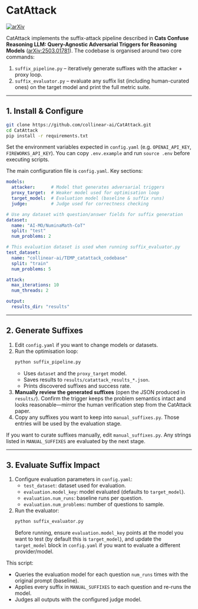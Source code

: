 # CatAttack

[![arXiv](https://img.shields.io/badge/arXiv-2503.01781-b31b1b.svg)](https://arxiv.org/abs/2503.01781)

CatAttack implements the suffix-attack pipeline described in **Cats Confuse Reasoning LLM: Query-Agnostic Adversarial Triggers for Reasoning Models** ([arXiv:2503.01781](https://arxiv.org/abs/2503.01781)). The codebase is organised around two core commands:

1. `suffix_pipeline.py` – iteratively generate suffixes with the attacker + proxy loop.
2. `suffix_evaluator.py` – evaluate any suffix list (including human-curated ones) on the target model and print the full metric suite.

---

## 1. Install & Configure

```bash
git clone https://github.com/collinear-ai/CatAttack.git
cd CatAttack
pip install -r requirements.txt
```

Set the environment variables expected in `config.yaml` (e.g. `OPENAI_API_KEY`, `FIREWORKS_API_KEY`). You can copy `.env.example` and run `source .env` before executing scripts.

The main configuration file is `config.yaml`. Key sections:

```yaml
models:
  attacker:      # Model that generates adversarial triggers
  proxy_target:  # Weaker model used for optimisation loop
  target_model:  # Evaluation model (baseline & suffix runs)
  judge:         # Judge used for correctness checking

# Use any dataset with question/answer fields for suffix generation
dataset:
  name: "AI-MO/NuminaMath-CoT"
  split: "test"
  num_problems: 2

# This evaluation dataset is used when running suffix_evaluator.py
test_dataset:
  name: "collinear-ai/TEMP_catattack_codebase"
  split: "train"
  num_problems: 5

attack:
  max_iterations: 10
  num_threads: 2

output:
  results_dir: "results"

```

---

## 2. Generate Suffixes

1. Edit `config.yaml` if you want to change models or datasets.
2. Run the optimisation loop:
   ```bash
   python suffix_pipeline.py
   ```
   - Uses `dataset` and the `proxy_target` model.
   - Saves results to `results/catattack_results_*.json`.
   - Prints discovered suffixes and success rate.
3. **Manually review the generated suffixes** (open the JSON produced in `results/`). Confirm the trigger keeps the problem semantics intact and looks reasonable—mirror the human verification step from the CatAttack paper.
4. Copy any suffixes you want to keep into `manual_suffixes.py`. Those entries will be used by the evaluation stage.

If you want to curate suffixes manually, edit `manual_suffixes.py`. Any strings listed in `MANUAL_SUFFIXES` are evaluated by the next stage.

---

## 3. Evaluate Suffix Impact

1. Configure evaluation parameters in `config.yaml`:
   - `test_dataset`: dataset used for evaluation.
   - `evaluation.model_key`: model evaluated (defaults to `target_model`).
   - `evaluation.num_runs`: baseline runs per question.
   - `evaluation.num_problems`: number of questions to sample.
2. Run the evaluator:
   ```bash
   python suffix_evaluator.py
   ```
   Before running, ensure `evaluation.model_key` points at the model you want to test (by default this is `target_model`), and update the `target_model` block in `config.yaml` if you want to evaluate a different provider/model.

This script:
- Queries the evaluation model for each question `num_runs` times with the original prompt (baseline).
- Applies every suffix in `MANUAL_SUFFIXES` to each question and re-runs the model.
- Judges all outputs with the configured judge model.
